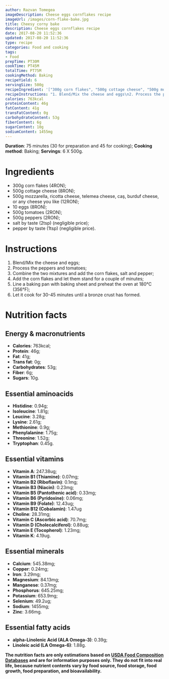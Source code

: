 ```yaml
---
author: Razvan Tomegea
imageDescription: Cheese eggs cornflakes recipe
imageUrl: /images/corn-flake-bake.jpg
title: Cheesy corny bake
description: Cheese eggs cornflakes recipe
date: 2017-08-20 11:52:36
updated: 2017-08-20 11:52:36
type: recipe
categories: Food and cooking
tags:
- Food
prepTime: PT30M
cookTime: PT45M
totalTime: PT75M
cookingMethod: Baking
recipeYield: 6
servingSize: 500g
recipeIngredient: '["300g corn flakes", "500g cottage cheese", "500g mozzarella, ricotta, telemea, cas, burduf, or any hard cheese", "10 eggs", "500g tomatoes", "500g peppers", "salt by taste", "pepper by taste"]'
recipeInstructions: "1. Blend/Mix the cheese and eggs\n2. Process the peppers and tomatoes\n3. Combine the two mixtures and add the corn flakes, salt and pepper\n4. Add the corn flakes and let them stand for a couple of minutes\n5. Line a baking pan with baking sheet and preheat the oven at 180&deg;C (356&deg;F)\n6. Let it cook for 30-45 minutes until a bronze crust has formed"
calories: 763kcal
proteinContent: 46g
fatContent: 41g
transFatContent: 0g
carbohydrateContent: 53g
fiberContent: 6g
sugarContent: 10g
sodiumContent: 1455mg
---
```

**Duration**: 75 minutes (30 for preparation and 45 for cooking);
**Cooking method**: Baking;
**Servings**: 6 X 500g.

# Ingredients
- 300g corn flakes (4RON);
- 500g cottage cheese (8RON);
- 500g mozzarella, ricotta cheese, telemea cheese, caș, burduf cheese, or any cheese you like (12RON);
- 10 eggs (8RON);
- 500g tomatoes (2RON);
- 500g peppers (2RON);
- salt by taste (2tsp) (negligible price);
- pepper by taste (1tsp) (negligible price).
<!-- more -->

# Instructions
1. Blend/Mix the cheese and eggs;
2. Process the peppers and tomatoes;
3. Combine the two mixtures and add the corn flakes, salt and pepper;
4. Add the corn flakes and let them stand for a couple of minutes;
5. Line a baking pan with baking sheet and preheat the oven at 180&deg;C (356&deg;F);
6. Let it cook for 30-45 minutes until a bronze crust has formed.

# Nutrition facts
## Energy & macronutrients
- **Calories**: 763kcal;
- **Protein**: 46g;
- **Fat**: 41g;
- **Trans fat**: 0g;
- **Carbohydrates**: 53g;
- **Fiber**: 6g;
- **Sugars**: 10g.

## Essential aminoacids
- **Histidine**: 0.94g;
- **Isoleucine**: 1.81g;
- **Leucine**: 3.28g;
- **Lysine**: 2.61g;
- **Methionine**: 0.9g;
- **Phenylalanine**: 1.75g;
- **Threonine**: 1.52g;
- **Tryptophan**: 0.45g.

## Essential vitamins
- **Vitamin A**: 247.38ug;
- **Vitamin B1 (Thiamine)**: 0.07mg;
- **Vitamin B2 (Riboflavin)**: 0.1mg;
- **Vitamin B3 (Niacin)**: 0.23mg;
- **Vitamin B5 (Pantothenic acid)**: 0.33mg;
- **Vitamin B6 (Pyridoxine)**: 0.06mg;
- **Vitamin B9 (Folate)**: 12.43ug;
- **Vitamin B12 (Cobalamin)**: 1.47ug
- **Choline**: 28.31mg;
- **Vitamin C (Ascorbic acid)**: 70.7mg;
- **Vitamin D (Cholecalciferol)**: 0.88ug;
- **Vitamin E (Tocopherol)**: 1.23mg;
- **Vitamin K**: 4.19ug.

## Essential minerals
- **Calcium**: 545.38mg;
- **Copper**: 0.24mg;
- **Iron**: 3.29mg;
- **Magnesium**: 84.13mg;
- **Manganese**: 0.37mg;
- **Phosphorus**: 645.25mg;
- **Potassium**: 653.9mg;
- **Selenium**: 49.2ug;
- **Sodium**: 1455mg;
- **Zinc**: 3.66mg.

## Essential fatty acids
- **alpha-Linolenic Acid (ALA Omega-3)**: 0.39g;
- **Linoleic acid (LA Omega-6)**: 1.88g.

**The nutrition facts are only estimations based on [USDA Food Composition Databases](https://ndb.nal.usda.gov/ndb/search/list) and are for information purposes only. They do not fit into real life, because nutrient contents vary by food source, food storage, food growth, food preparation, and bioavailability.**
